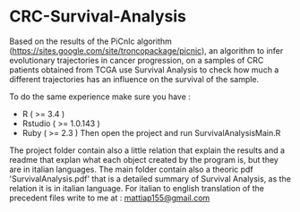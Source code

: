 # CRC-Survival-Analysis

Based on the results of the PiCnIc algorithm (https://sites.google.com/site/troncopackage/picnic), an algorithm to infer evolutionary trajectories in cancer progression, on a samples of CRC patients obtained from TCGA use Survival Analysis to check how much a different trajectories has an influence on the survival of the sample.

To do the same experience make sure you have : 
- R ( >= 3.4 )
- Rstudio ( >= 1.0.143 )
- Ruby ( >= 2.3 )
Then open the project and run SurvivalAnalysisMain.R

The project folder contain also a little relation that explain the results and a readme that explan what each object created by the program is, but they are in italian languages. 
The main folder contain also a theoric pdf 'SurvivalAnalysis.pdf' that is a detailed summary of Survival Analysis, as the relation it is in italian language.
For italian to english translation of the precedent files write to me at : mattiap155@gmail.com
